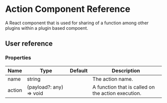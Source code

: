 # Action Component Reference

A React component that is used for sharing of a function among other plugins within a plugin based compoent.

## User reference

### Properties

Name | Type | Default | Description
-----|------|---------|------------
name | string | | The action name.
action | (payload?: any) => void | | A function that is called on the action execution.
